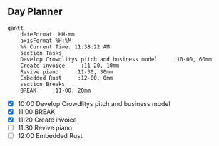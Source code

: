 ## Day Planner
```mermaid
gantt
    dateFormat  HH-mm
    axisFormat %H:%M
    %% Current Time: 11:38:22 AM
    section Tasks
    Develop Crowdlitys pitch and business model     :10-00, 60mm
    Create invoice     :11-20, 10mm
    Revive piano     :11-30, 30mm
    Embedded Rust     :12-00, 0mm
    section Breaks
    BREAK     :11-00, 20mm
```

- [x] 10:00 Develop Crowdlitys pitch and business model
- [x] 11:00 BREAK
- [x] 11:20 Create invoice
- [ ] 11:30 Revive piano
- [ ] 12:00 Embedded Rust
